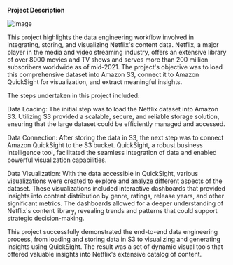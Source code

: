 **Project Description**

![image](https://github.com/SiddhantPrakashMore/AWS-Projects/assets/170393457/d19d9409-2205-4dab-8a82-7f6d61e50405)

This project highlights the data engineering workflow involved in integrating, storing, and visualizing Netflix's content data. Netflix, a major player in the media and video streaming industry, offers an extensive library of over 8000 movies and TV shows and serves more than 200 million subscribers worldwide as of mid-2021. The project's objective was to load this comprehensive dataset into Amazon S3, connect it to Amazon QuickSight for visualization, and extract meaningful insights.

The steps undertaken in this project included:

Data Loading: The initial step was to load the Netflix dataset into Amazon S3. Utilizing S3 provided a scalable, secure, and reliable storage solution, ensuring that the large dataset could be efficiently managed and accessed.

Data Connection: After storing the data in S3, the next step was to connect Amazon QuickSight to the S3 bucket. QuickSight, a robust business intelligence tool, facilitated the seamless integration of data and enabled powerful visualization capabilities.

Data Visualization: With the data accessible in QuickSight, various visualizations were created to explore and analyze different aspects of the dataset. These visualizations included interactive dashboards that provided insights into content distribution by genre, ratings, release years, and other significant metrics. The dashboards allowed for a deeper understanding of Netflix's content library, revealing trends and patterns that could support strategic decision-making.

This project successfully demonstrated the end-to-end data engineering process, from loading and storing data in S3 to visualizing and generating insights using QuickSight. The result was a set of dynamic visual tools that offered valuable insights into Netflix's extensive catalog of content.


